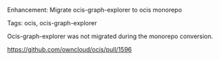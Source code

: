 Enhancement: Migrate ocis-graph-explorer to ocis monorepo

Tags: ocis, ocis-graph-explorer

Ocis-graph-explorer was not migrated during the monorepo conversion.

https://github.com/owncloud/ocis/pull/1596
